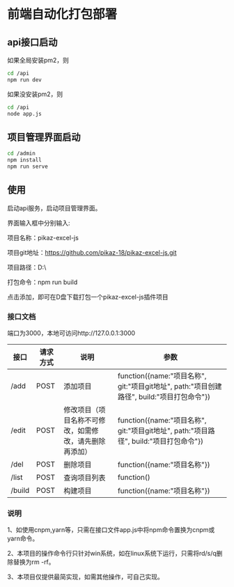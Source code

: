 <!--
 * @Author: zouzheng
 * @Date: 2020-06-22 17:48:54
 * @LastEditors: zouzheng
 * @LastEditTime: 2020-06-28 15:32:21
 * @Description: 这是XXX组件（页面）
--> 
# 前端自动化打包部署

## api接口启动
如果全局安装pm2，则
```bash
cd /api
npm run dev
```
如果没安装pm2，则
```bash
cd /api
node app.js
```

## 项目管理界面启动
```bash
cd /admin
npm install 
npm run serve
```

## 使用
启动api服务，启动项目管理界面。

界面输入框中分别输入:

项目名称：pikaz-excel-js

项目git地址：https://github.com/pikaz-18/pikaz-excel-js.git

项目路径：D:\

打包命令：npm run build

点击添加，即可在D盘下载打包一个pikaz-excel-js插件项目

### 接口文档

端口为3000，本地可访问http://127.0.0.1:3000

接口|请求方式|说明|参数
-|-|-|-
/add|POST|添加项目|function({name:"项目名称", git:"项目git地址", path:"项目创建路径", build:"项目打包命令"})
/edit|POST|修改项目（项目名称不可修改，如需修改，请先删除再添加）|function({name:"项目名称", git:"项目git地址", path:"项目路径", build:"项目打包命令"})
/del|POST|删除项目|function({name:"项目名称"})
/list|POST|查询项目列表|function()
/build|POST|构建项目|function({name:"项目名称"})

### 说明

1、如使用cnpm,yarn等，只需在接口文件app.js中将npm命令置换为cnpm或yarn命令。

2、本项目的操作命令行只针对win系统，如在linux系统下运行，只需将rd/s/q删除替换为rm -rf。

3、本项目仅提供最简实现，如需其他操作，可自己实现。

